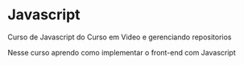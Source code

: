 # Javascript
 Curso de Javascript do Curso em Video e gerenciando repositorios

Nesse curso aprendo como implementar o front-end com Javascript